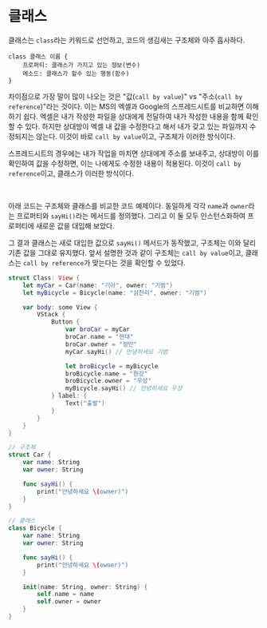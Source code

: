 # 클래스

클래스는 `class`라는 키워드로 선언하고, 코드의 생김새는 구조체와 아주 흡사하다.

```
class 클래스 이름 {
    프로퍼티: 클래스가 가지고 있는 정보(변수)
    메소드: 클래스가 할수 있는 행동(함수)
}
```

차이점으로 가장 말이 많이 나오는 것은 "값(`call by value`)" vs "주소(`call by reference`)"라는 것이다. 이는 MS의 엑셀과 Google의 스프레드시트를 비교하면 이해하기 쉽다. 엑셀은 내가 작성한 파일을 상대에게 전달하여 내가 작성한 내용을 함께 확인할 수 있다. 하지만 상대방이 엑셀 내 값을 수정한다고 해서 내가 갖고 있는 파일까지 수정되지는 않는다. 이것이 바로 `call by value`이고, 구조체가 이러한 방식이다.

스프레드시트의 경우에는 내가 작업을 마치면 상대에게 주소를 보내주고, 상대방이 이를 확인하여 값을 수정하면, 이는 나에게도 수정한 내용이 적용된다. 이것이 `call by reference`이고, 클래스가 이러한 방식이다.

<br>

아래 코드는 구조체와 클래스를 비교한 코드 예제이다. 동일하게 각각 `name`과 `owner`라는 프로퍼티와 `sayHi()`라는 메서드를 정의했다. 그리고 이 둘 모두 인스턴스화하여 프로퍼티에 새로운 값을 대입해 보았다.

그 결과 클래스는 새로 대입한 값으로 `sayHi()` 메서드가 동작했고, 구조체는 이와 달리 기존 값을 그대로 유지했다. 앞서 설명한 것과 같이 구조체는 `call by value`이고, 클래스는 `call by reference`가 맞는다는 것을 확인할 수 있었다.

```swift
struct Class: View {
    let myCar = Car(name: "기아", owner: "기범")
    let myBicycle = Bicycle(name: "삼천리", owner: "기범")

    var body: some View {
        VStack {
            Button {
                var broCar = myCar
                broCar.name = "현대"
                broCar.owner = "정민"
                myCar.sayHi() // 안녕하세요 기범

                let broBicycle = myBicycle
                broBicycle.name = "한강"
                broBicycle.owner = "우성"
                myBicycle.sayHi() // 안녕하세요 우성
            } label: {
                Text("출발")
            }
        }
    }
}

// 구조체
struct Car {
    var name: String
    var owner: String

    func sayHi() {
        print("안녕하세요 \(owner)")
    }
}

// 클래스
class Bicycle {
    var name: String
    var owner: String

    func sayHi() {
        print("안녕하세요 \(owner)")
    }

    init(name: String, owner: String) {
        self.name = name
        self.owner = owner
    }
}
```
